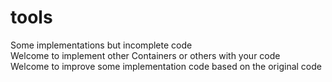 # tools
Some implementations but incomplete code  
Welcome to implement other Containers or others with your code  
Welcome to improve some implementation code based on the original code
